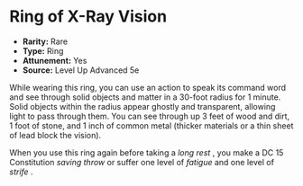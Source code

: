 # Ring of X-Ray Vision

- **Rarity:** Rare
- **Type:** Ring
- **Attunement:** Yes
- **Source:** Level Up Advanced 5e

While wearing this ring, you can use an action to speak its command word and see through solid objects and matter in a 30-foot radius for 1 minute. Solid objects within the radius appear ghostly and transparent, allowing light to pass through them. You can see through up 3 feet of wood and dirt, 1 foot of stone, and 1 inch of common metal (thicker materials or a thin sheet of lead block the vision).

When you use this ring again before taking a _long rest_ , you make a DC 15 Constitution _saving throw_  or suffer one level of _fatigue_  and one level of _strife_ .
